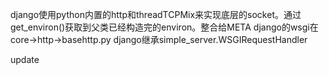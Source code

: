 ﻿django使用python内置的http和threadTCPMix来实现底层的socket。通过get_environ()获取到父类已经构造完的environ。整合给META
django的wsgi在core->http->basehttp.py
django继承simple_server.WSGIRequestHandler


update
